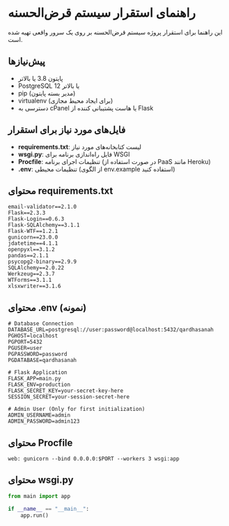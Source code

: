 # راهنمای استقرار سیستم قرض‌الحسنه

این راهنما برای استقرار پروژه سیستم قرض‌الحسنه بر روی یک سرور واقعی تهیه شده است.

## پیش‌نیازها

- پایتون 3.8 یا بالاتر
- PostgreSQL 12 یا بالاتر
- pip (مدیر بسته پایتون)
- virtualenv (برای ایجاد محیط مجازی)
- دسترسی به cPanel یا هاست پشتیبانی کننده از Flask

## فایل‌های مورد نیاز برای استقرار

- **requirements.txt**: لیست کتابخانه‌های مورد نیاز
- **wsgi.py**: فایل راه‌اندازی برنامه برای WSGI
- **Procfile**: تنظیمات اجرای برنامه (در صورت استفاده از PaaS مانند Heroku)
- **.env**: تنظیمات محیطی (از الگوی env.example استفاده کنید)

## محتوای requirements.txt
```
email-validator==2.1.0
Flask==2.3.3
Flask-Login==0.6.3
Flask-SQLAlchemy==3.1.1
Flask-WTF==1.2.1
gunicorn==23.0.0
jdatetime==4.1.1
openpyxl==3.1.2
pandas==2.1.1
psycopg2-binary==2.9.9
SQLAlchemy==2.0.22
Werkzeug==2.3.7
WTForms==3.1.1
xlsxwriter==3.1.6
```

## محتوای .env (نمونه)
```
# Database Connection
DATABASE_URL=postgresql://user:password@localhost:5432/qardhasanah
PGHOST=localhost
PGPORT=5432
PGUSER=user
PGPASSWORD=password
PGDATABASE=qardhasanah

# Flask Application
FLASK_APP=main.py
FLASK_ENV=production
FLASK_SECRET_KEY=your-secret-key-here
SESSION_SECRET=your-session-secret-here

# Admin User (Only for first initialization)
ADMIN_USERNAME=admin
ADMIN_PASSWORD=admin123
```

## محتوای Procfile
```
web: gunicorn --bind 0.0.0.0:$PORT --workers 3 wsgi:app
```

## محتوای wsgi.py
```python
from main import app

if __name__ == "__main__":
    app.run()
```